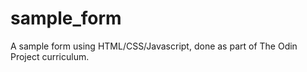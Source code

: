 # sample_form
A sample form using HTML/CSS/Javascript, done as part of The Odin Project curriculum.

